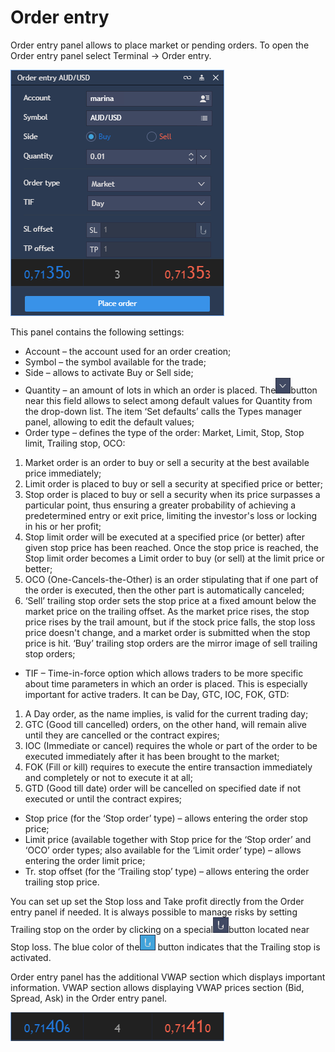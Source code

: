# Order entry

Order entry panel allows to place market or pending orders. To open the Order entry panel select   Terminal -&gt; Order entry.

![](../../.gitbook/assets/1%20%2832%29.png)


This panel contains the following settings:

* Account – the account used for an order creation;
* Symbol – the symbol available for the trade;
* Side – allows to activate Buy or Sell side;
* Quantity – an amount of lots in which an order is placed. The![](../../.gitbook/assets/2%20%2839%29.png)button near this field allows to select among default values for Quantity from the drop-down list. The item ‘Set defaults’ calls the Types manager panel, allowing to edit the default values;
* Order type – defines the type of the order: Market, Limit, Stop, Stop limit, Trailing stop, OCO:

1. Market order is an order to buy or sell a security at the best available price immediately;
2. Limit order is placed to buy or sell a security at specified price or better;
3. Stop order is placed to buy or sell a security when its price surpasses a particular point, thus ensuring a greater probability of achieving a predetermined entry or exit price, limiting the investor's loss or locking in his or her profit;
4. Stop limit order will be executed at a specified price \(or better\) after given stop price has been reached. Once the stop price is reached, the Stop limit order becomes a Limit order to buy \(or sell\) at the limit price or better;
5. OCO \(One-Cancels-the-Other\) is an order stipulating that if one part of the order is executed, then the other part is automatically canceled;
6. ‘Sell’ trailing stop order sets the stop price at a fixed amount below the market price on the trailing offset. As the market price rises, the stop price rises by the trail amount, but if the stock price falls, the stop loss price doesn't change, and a market order is submitted when the stop price is hit. ‘Buy’ trailing stop orders are the mirror image of sell trailing stop orders;

* TIF – Time-in-force option which allows traders to be more specific about time parameters in which an order is placed. This is especially important for active traders. It can be Day, GTC, IOC, FOK, GTD:

1. A Day order, as the name implies, is valid for the current trading day;
2. GTC \(Good till cancelled\) orders, on the other hand, will remain alive until they are cancelled or the contract expires;
3. IOC \(Immediate or cancel\) requires the whole or part of the order to be executed immediately after it has been brought to the market;
4. FOK \(Fill or kill\) requires to execute the entire transaction immediately and completely or not to execute it at all;
5. GTD \(Good till date\) order will be cancelled on specified date if not executed or until the contract expires;

* Stop price \(for the ‘Stop order’ type\) – allows entering the order stop price;
* Limit price \(available together with Stop price for the ‘Stop order’ and ‘OCO’ order types; also available for the ‘Limit order’ type\) – allows entering the order limit price;
* Tr. stop offset \(for the ‘Trailing stop’ type\) – allows entering the order trailing stop price.

You can set up set the Stop loss and Take profit directly from the Order entry panel if needed. It is always possible to manage risks by setting Trailing stop on the order by clicking on a special![](../../.gitbook/assets/3%20%2840%29.png)button located near Stop loss. The blue color of the![](../../.gitbook/assets/4%20%284%29.png)
button indicates that the Trailing stop is activated. 

Order entry panel has the additional VWAP section which displays important information. VWAP section allows displaying VWAP prices section \(Bid, Spread, Ask\) in the Order entry panel.

![](../../.gitbook/assets/5%20%2836%29.png)

